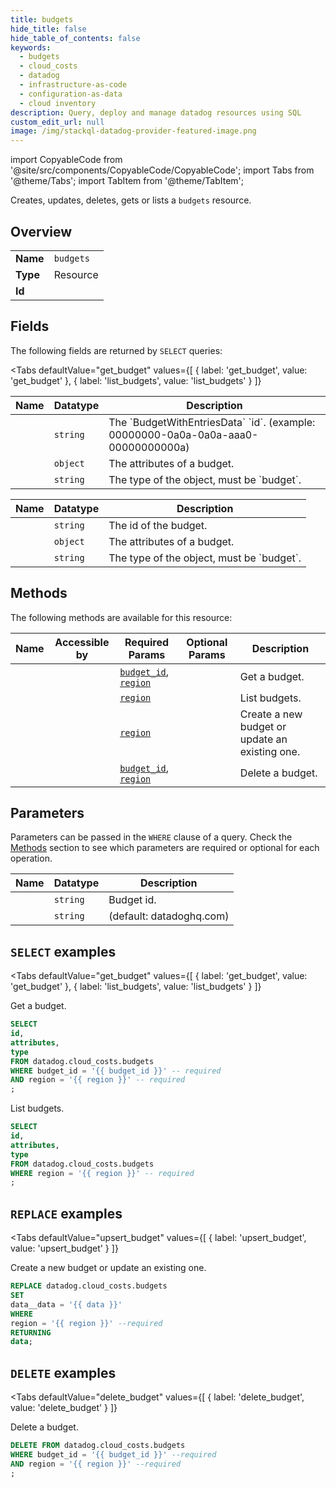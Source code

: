 ```yaml
--- 
title: budgets
hide_title: false
hide_table_of_contents: false
keywords:
  - budgets
  - cloud_costs
  - datadog
  - infrastructure-as-code
  - configuration-as-data
  - cloud inventory
description: Query, deploy and manage datadog resources using SQL
custom_edit_url: null
image: /img/stackql-datadog-provider-featured-image.png
---
```


import CopyableCode from '@site/src/components/CopyableCode/CopyableCode';
import Tabs from '@theme/Tabs';
import TabItem from '@theme/TabItem';

Creates, updates, deletes, gets or lists a <code>budgets</code> resource.

## Overview
<table><tbody>
<tr><td><b>Name</b></td><td><code>budgets</code></td></tr>
<tr><td><b>Type</b></td><td>Resource</td></tr>
<tr><td><b>Id</b></td><td><CopyableCode code="datadog.cloud_costs.budgets" /></td></tr>
</tbody></table>

## Fields

The following fields are returned by `SELECT` queries:

<Tabs
    defaultValue="get_budget"
    values={[
        { label: 'get_budget', value: 'get_budget' },
        { label: 'list_budgets', value: 'list_budgets' }
    ]}
>
<TabItem value="get_budget">

<table>
<thead>
    <tr>
    <th>Name</th>
    <th>Datatype</th>
    <th>Description</th>
    </tr>
</thead>
<tbody>
<tr>
    <td><CopyableCode code="id" /></td>
    <td><code>string</code></td>
    <td>The `BudgetWithEntriesData` `id`. (example: 00000000-0a0a-0a0a-aaa0-00000000000a)</td>
</tr>
<tr>
    <td><CopyableCode code="attributes" /></td>
    <td><code>object</code></td>
    <td>The attributes of a budget.</td>
</tr>
<tr>
    <td><CopyableCode code="type" /></td>
    <td><code>string</code></td>
    <td>The type of the object, must be `budget`.</td>
</tr>
</tbody>
</table>
</TabItem>
<TabItem value="list_budgets">

<table>
<thead>
    <tr>
    <th>Name</th>
    <th>Datatype</th>
    <th>Description</th>
    </tr>
</thead>
<tbody>
<tr>
    <td><CopyableCode code="id" /></td>
    <td><code>string</code></td>
    <td>The id of the budget.</td>
</tr>
<tr>
    <td><CopyableCode code="attributes" /></td>
    <td><code>object</code></td>
    <td>The attributes of a budget.</td>
</tr>
<tr>
    <td><CopyableCode code="type" /></td>
    <td><code>string</code></td>
    <td>The type of the object, must be `budget`.</td>
</tr>
</tbody>
</table>
</TabItem>
</Tabs>

## Methods

The following methods are available for this resource:

<table>
<thead>
    <tr>
    <th>Name</th>
    <th>Accessible by</th>
    <th>Required Params</th>
    <th>Optional Params</th>
    <th>Description</th>
    </tr>
</thead>
<tbody>
<tr>
    <td><a href="#get_budget"><CopyableCode code="get_budget" /></a></td>
    <td><CopyableCode code="select" /></td>
    <td><a href="#parameter-budget_id"><code>budget_id</code></a>, <a href="#parameter-region"><code>region</code></a></td>
    <td></td>
    <td>Get a budget.</td>
</tr>
<tr>
    <td><a href="#list_budgets"><CopyableCode code="list_budgets" /></a></td>
    <td><CopyableCode code="select" /></td>
    <td><a href="#parameter-region"><code>region</code></a></td>
    <td></td>
    <td>List budgets.</td>
</tr>
<tr>
    <td><a href="#upsert_budget"><CopyableCode code="upsert_budget" /></a></td>
    <td><CopyableCode code="replace" /></td>
    <td><a href="#parameter-region"><code>region</code></a></td>
    <td></td>
    <td>Create a new budget or update an existing one.</td>
</tr>
<tr>
    <td><a href="#delete_budget"><CopyableCode code="delete_budget" /></a></td>
    <td><CopyableCode code="delete" /></td>
    <td><a href="#parameter-budget_id"><code>budget_id</code></a>, <a href="#parameter-region"><code>region</code></a></td>
    <td></td>
    <td>Delete a budget.</td>
</tr>
</tbody>
</table>

## Parameters

Parameters can be passed in the `WHERE` clause of a query. Check the [Methods](#methods) section to see which parameters are required or optional for each operation.

<table>
<thead>
    <tr>
    <th>Name</th>
    <th>Datatype</th>
    <th>Description</th>
    </tr>
</thead>
<tbody>
<tr id="parameter-budget_id">
    <td><CopyableCode code="budget_id" /></td>
    <td><code>string</code></td>
    <td>Budget id.</td>
</tr>
<tr id="parameter-region">
    <td><CopyableCode code="region" /></td>
    <td><code>string</code></td>
    <td>(default: datadoghq.com)</td>
</tr>
</tbody>
</table>

## `SELECT` examples

<Tabs
    defaultValue="get_budget"
    values={[
        { label: 'get_budget', value: 'get_budget' },
        { label: 'list_budgets', value: 'list_budgets' }
    ]}
>
<TabItem value="get_budget">

Get a budget.

```sql
SELECT
id,
attributes,
type
FROM datadog.cloud_costs.budgets
WHERE budget_id = '{{ budget_id }}' -- required
AND region = '{{ region }}' -- required
;
```
</TabItem>
<TabItem value="list_budgets">

List budgets.

```sql
SELECT
id,
attributes,
type
FROM datadog.cloud_costs.budgets
WHERE region = '{{ region }}' -- required
;
```
</TabItem>
</Tabs>


## `REPLACE` examples

<Tabs
    defaultValue="upsert_budget"
    values={[
        { label: 'upsert_budget', value: 'upsert_budget' }
    ]}
>
<TabItem value="upsert_budget">

Create a new budget or update an existing one.

```sql
REPLACE datadog.cloud_costs.budgets
SET 
data__data = '{{ data }}'
WHERE 
region = '{{ region }}' --required
RETURNING
data;
```
</TabItem>
</Tabs>


## `DELETE` examples

<Tabs
    defaultValue="delete_budget"
    values={[
        { label: 'delete_budget', value: 'delete_budget' }
    ]}
>
<TabItem value="delete_budget">

Delete a budget.

```sql
DELETE FROM datadog.cloud_costs.budgets
WHERE budget_id = '{{ budget_id }}' --required
AND region = '{{ region }}' --required
;
```
</TabItem>
</Tabs>
